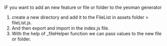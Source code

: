 IF you want to add an new feature or file or folder to the yeoman generator 

1. create a new directory and add it to the FileList in assets folder > fileList.js.
2. And then export and import in the index.js file.
3. With the help of _fileHelper function we can pass values to the new file or folder. 